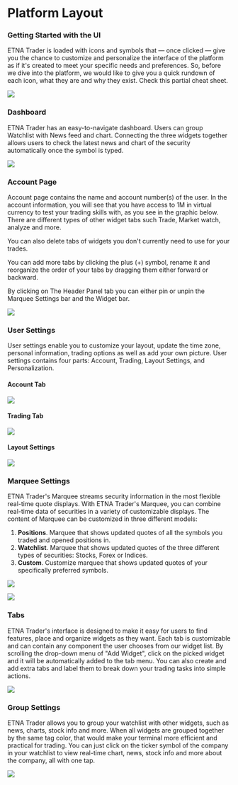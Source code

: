 # Platform Layout

### Getting Started with the UI

ETNA Trader is loaded with icons and symbols that — once clicked — give you the chance to customize and personalize the interface of the platform as if it's created to meet your specific needs and preferences. So, before we dive into the platform, we would like to give you a quick rundown of each icon, what they are and why they exist. Check this partial cheat sheet.

![](../../.gitbook/assets/screenshot-2019-04-24-at-14.35.34.png)

### Dashboard

ETNA Trader has an easy-to-navigate dashboard. Users can group Watchlist with News feed and chart. Connecting the three widgets together allows users to check the latest news and chart of the security automatically once the symbol is typed.

![](../../.gitbook/assets/screenshot-2019-04-24-at-14.36.33.png)

### Account Page

Account page contains the name and account number\(s\) of the user. In the account information, you will see that you have access to 1M in virtual currency to test your trading skills with, as you see in the graphic below. There are different types of other widget tabs such Trade, Market watch, analyze and more. 

You can also delete tabs of widgets you don't currently need to use for your trades. 

You can add more tabs by clicking the plus \(+\) symbol, rename it and reorganize the order of your tabs by dragging them either forward or backward.

By clicking on The Header Panel tab you can either pin or unpin the Marquee Settings bar and the Widget bar.

![](../../.gitbook/assets/screenshot-2019-04-24-at-14.56.36.png)

### User Settings

User settings enable you to customize your layout, update the time zone, personal information, trading options as well as add your own picture. User settings contains four parts: Account, Trading, Layout Settings, and Personalization.

#### Account Tab

![](../../.gitbook/assets/screenshot-2019-04-24-at-15.15.18.png)

#### Trading Tab

![](../../.gitbook/assets/screenshot-2019-04-24-at-15.15.48.png)

#### Layout Settings

![](../../.gitbook/assets/screenshot-2019-04-24-at-15.17.28.png)

### Marquee Settings

ETNA Trader's Marquee streams security information in the most flexible real-time quote displays. With ETNA Trader's Marquee, you can combine real-time data of securities in a variety of customizable displays. The content of Marquee can be customized in three different models:

1. **Positions**. Marquee that shows updated quotes of all the symbols you traded and opened positions in.
2. **Watchlist**. Marquee that shows updated quotes of the three different types of securities: Stocks, Forex or Indices.
3. **Custom**. Customize marquee that shows updated quotes of your specifically preferred symbols.

![](../../.gitbook/assets/screenshot-2019-04-24-at-15.23.23.png)

![](../../.gitbook/assets/screenshot-2019-04-24-at-15.23.46.png)

### Tabs

ETNA Trader's interface is designed to make it easy for users to find features, place and organize widgets as they want. Each tab is customizable and can contain any component the user chooses from our widget list. By scrolling the drop-down menu of "Add Widget", click on the picked widget and it will be automatically added to the tab menu. You can also create and add extra tabs and label them to break down your trading tasks into simple actions.

![](../../.gitbook/assets/screenshot-2019-04-24-at-15.31.13.png)

### Group Settings

ETNA Trader allows you to group your watchlist with other widgets, such as news, charts, stock info and more. When all widgets are grouped together by the same tag color, that would make your terminal more efficient and practical for trading. You can just click on the ticker symbol of the company in your watchlist to view real-time chart, news, stock info and more about the company, all with one tap.

![](../../.gitbook/assets/screenshot-2019-04-24-at-15.32.11.png)

